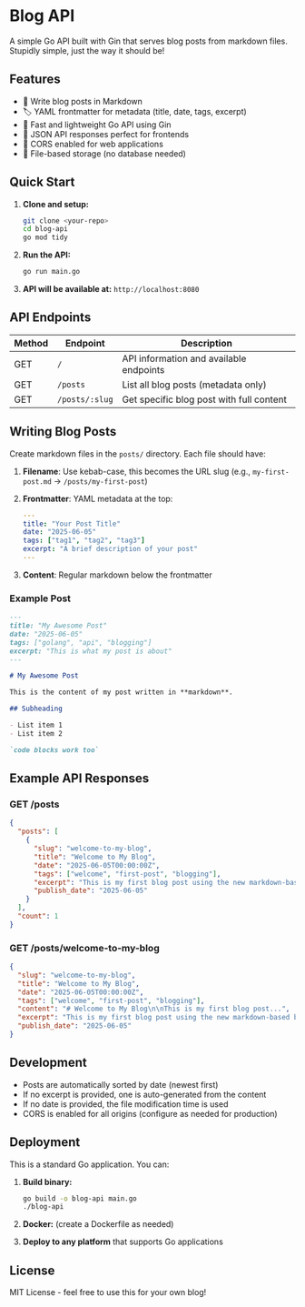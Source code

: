# Blog API

A simple Go API built with Gin that serves blog posts from markdown files. Stupidly simple, just the way it should be!

## Features

- 📝 Write blog posts in Markdown
- 🏷️ YAML frontmatter for metadata (title, date, tags, excerpt)
- 🚀 Fast and lightweight Go API using Gin
- 📱 JSON API responses perfect for frontends
- 🔄 CORS enabled for web applications
- 📂 File-based storage (no database needed)

## Quick Start

1. **Clone and setup:**

   ```bash
   git clone <your-repo>
   cd blog-api
   go mod tidy
   ```

2. **Run the API:**

   ```bash
   go run main.go
   ```

3. **API will be available at:** `http://localhost:8080`

## API Endpoints

| Method | Endpoint       | Description                              |
| ------ | -------------- | ---------------------------------------- |
| GET    | `/`            | API information and available endpoints  |
| GET    | `/posts`       | List all blog posts (metadata only)      |
| GET    | `/posts/:slug` | Get specific blog post with full content |

## Writing Blog Posts

Create markdown files in the `posts/` directory. Each file should have:

1. **Filename**: Use kebab-case, this becomes the URL slug (e.g., `my-first-post.md` → `/posts/my-first-post`)

2. **Frontmatter**: YAML metadata at the top:

   ```yaml
   ---
   title: "Your Post Title"
   date: "2025-06-05"
   tags: ["tag1", "tag2", "tag3"]
   excerpt: "A brief description of your post"
   ---
   ```

3. **Content**: Regular markdown below the frontmatter

### Example Post

````markdown
---
title: "My Awesome Post"
date: "2025-06-05"
tags: ["golang", "api", "blogging"]
excerpt: "This is what my post is about"
---

# My Awesome Post

This is the content of my post written in **markdown**.

## Subheading

- List item 1
- List item 2

`code blocks work too`
````

## Example API Responses

### GET /posts

```json
{
  "posts": [
    {
      "slug": "welcome-to-my-blog",
      "title": "Welcome to My Blog",
      "date": "2025-06-05T00:00:00Z",
      "tags": ["welcome", "first-post", "blogging"],
      "excerpt": "This is my first blog post using the new markdown-based blog API!",
      "publish_date": "2025-06-05"
    }
  ],
  "count": 1
}
```

### GET /posts/welcome-to-my-blog

```json
{
  "slug": "welcome-to-my-blog",
  "title": "Welcome to My Blog",
  "date": "2025-06-05T00:00:00Z",
  "tags": ["welcome", "first-post", "blogging"],
  "content": "# Welcome to My Blog\n\nThis is my first blog post...",
  "excerpt": "This is my first blog post using the new markdown-based blog API!",
  "publish_date": "2025-06-05"
}
```

## Development

- Posts are automatically sorted by date (newest first)
- If no excerpt is provided, one is auto-generated from the content
- If no date is provided, the file modification time is used
- CORS is enabled for all origins (configure as needed for production)

## Deployment

This is a standard Go application. You can:

1. **Build binary:**

   ```bash
   go build -o blog-api main.go
   ./blog-api
   ```

2. **Docker:** (create a Dockerfile as needed)

3. **Deploy to any platform** that supports Go applications

## License

MIT License - feel free to use this for your own blog!
